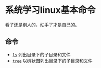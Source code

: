# 系统学习linux基本命令
看了还是别人的，动手了才是自己的。

## 命令
* [`ls`](commands/ls.md) 列出目录下的子目录和文件
* [`tree`](commands/tree.md) 以树状图列出目录下的子目录和文件
